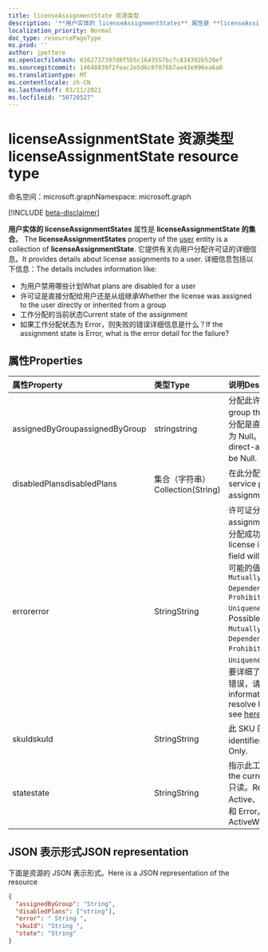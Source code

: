 ```yaml
---
title: licenseAssignmentState 资源类型
description: '**用户实体的 licenseAssignmentStates** 属性是 **licenseAssignmentState 的集合**。 它提供有关向用户分配许可证的详细信息。 详细信息包括以下信息：  '
localization_priority: Normal
doc_type: resourcePageType
ms.prod: ''
author: jpettere
ms.openlocfilehash: 6362737397d8f5b5c1643557bc7c834392b520ef
ms.sourcegitcommit: 14648839f2feac2e5d6c8f876b7ae43e996ea6a0
ms.translationtype: MT
ms.contentlocale: zh-CN
ms.lasthandoff: 03/11/2021
ms.locfileid: "50720527"
---
```

# <a name="licenseassignmentstate-resource-type"></a><span data-ttu-id="96253-105">licenseAssignmentState 资源类型</span><span class="sxs-lookup"><span data-stu-id="96253-105">licenseAssignmentState resource type</span></span>

<span data-ttu-id="96253-106">命名空间：microsoft.graph</span><span class="sxs-lookup"><span data-stu-id="96253-106">Namespace: microsoft.graph</span></span>

[!INCLUDE [beta-disclaimer](../../includes/beta-disclaimer.md)]

<span data-ttu-id="96253-107">**用户实体的 licenseAssignmentStates** 属性是 **licenseAssignmentState 的集合**。 [](user.md)</span><span class="sxs-lookup"><span data-stu-id="96253-107">The **licenseAssignmentStates** property of the [user](user.md) entity is a collection of **licenseAssignmentState**.</span></span> <span data-ttu-id="96253-108">它提供有关向用户分配许可证的详细信息。</span><span class="sxs-lookup"><span data-stu-id="96253-108">It provides details about license assignments to a user.</span></span> <span data-ttu-id="96253-109">详细信息包括以下信息：</span><span class="sxs-lookup"><span data-stu-id="96253-109">The details includes information like:</span></span>

- <span data-ttu-id="96253-110">为用户禁用哪些计划</span><span class="sxs-lookup"><span data-stu-id="96253-110">What plans are disabled for a user</span></span>
- <span data-ttu-id="96253-111">许可证是直接分配给用户还是从组继承</span><span class="sxs-lookup"><span data-stu-id="96253-111">Whether the license was assigned to the user directly or inherited from a group</span></span>
- <span data-ttu-id="96253-112">工作分配的当前状态</span><span class="sxs-lookup"><span data-stu-id="96253-112">Current state of the assignment</span></span>
- <span data-ttu-id="96253-113">如果工作分配状态为 Error，则失败的错误详细信息是什么？</span><span class="sxs-lookup"><span data-stu-id="96253-113">If the assignment state is Error, what is the error detail for the failure?</span></span>


## <a name="properties"></a><span data-ttu-id="96253-114">属性</span><span class="sxs-lookup"><span data-stu-id="96253-114">Properties</span></span>
| <span data-ttu-id="96253-115">属性</span><span class="sxs-lookup"><span data-stu-id="96253-115">Property</span></span>     | <span data-ttu-id="96253-116">类型</span><span class="sxs-lookup"><span data-stu-id="96253-116">Type</span></span>   |<span data-ttu-id="96253-117">说明</span><span class="sxs-lookup"><span data-stu-id="96253-117">Description</span></span>|
|:---------------|:--------|:----------|
|<span data-ttu-id="96253-118">assignedByGroup</span><span class="sxs-lookup"><span data-stu-id="96253-118">assignedByGroup</span></span>|<span data-ttu-id="96253-119">string</span><span class="sxs-lookup"><span data-stu-id="96253-119">string</span></span>|<span data-ttu-id="96253-120">分配此许可证的组的 ID。</span><span class="sxs-lookup"><span data-stu-id="96253-120">The id of the group that assigns this license.</span></span> <span data-ttu-id="96253-121">如果分配是直接分配的许可证，则此字段将为 Null。</span><span class="sxs-lookup"><span data-stu-id="96253-121">If the assignment is a direct-assigned license, this field will be Null.</span></span> <span data-ttu-id="96253-122">只读。</span><span class="sxs-lookup"><span data-stu-id="96253-122">Read-Only.</span></span>|
|<span data-ttu-id="96253-123">disabledPlans</span><span class="sxs-lookup"><span data-stu-id="96253-123">disabledPlans</span></span>|<span data-ttu-id="96253-124">集合（字符串）</span><span class="sxs-lookup"><span data-stu-id="96253-124">Collection(String)</span></span>|<span data-ttu-id="96253-125">在此分配中禁用的服务计划。</span><span class="sxs-lookup"><span data-stu-id="96253-125">The service plans that are disabled in this assignment.</span></span> <span data-ttu-id="96253-126">只读。</span><span class="sxs-lookup"><span data-stu-id="96253-126">Read-Only.</span></span>|
|<span data-ttu-id="96253-127">error</span><span class="sxs-lookup"><span data-stu-id="96253-127">error</span></span>|<span data-ttu-id="96253-128">String</span><span class="sxs-lookup"><span data-stu-id="96253-128">String</span></span>|<span data-ttu-id="96253-129">许可证分配失败错误。</span><span class="sxs-lookup"><span data-stu-id="96253-129">License assignment failure error.</span></span> <span data-ttu-id="96253-130">如果许可证分配成功，则此字段将为 Null。</span><span class="sxs-lookup"><span data-stu-id="96253-130">If the license is assigned successfully, this field will be Null.</span></span> <span data-ttu-id="96253-131">只读。</span><span class="sxs-lookup"><span data-stu-id="96253-131">Read-Only.</span></span> <span data-ttu-id="96253-132">可能的值 `CountViolation` `MutuallyExclusiveViolation` `DependencyViolation` ：、、、 `ProhibitedInUsageLocationViolation` `UniquenessViolation` 和 `Others` 。</span><span class="sxs-lookup"><span data-stu-id="96253-132">Possible values: `CountViolation`, `MutuallyExclusiveViolation`, `DependencyViolation`, `ProhibitedInUsageLocationViolation`, `UniquenessViolation`, and `Others`.</span></span> <span data-ttu-id="96253-133">若要详细了解如何识别和解决许可证分配错误，请参阅 [此处](/azure/active-directory/users-groups-roles/licensing-groups-resolve-problems)。</span><span class="sxs-lookup"><span data-stu-id="96253-133">For more information on how to identify and resolve license assignment errors see [here](/azure/active-directory/users-groups-roles/licensing-groups-resolve-problems).</span></span>|
|<span data-ttu-id="96253-134">skuId</span><span class="sxs-lookup"><span data-stu-id="96253-134">skuId</span></span>|<span data-ttu-id="96253-135">String</span><span class="sxs-lookup"><span data-stu-id="96253-135">String</span></span>|<span data-ttu-id="96253-136">此 SKU 的唯一标识符。</span><span class="sxs-lookup"><span data-stu-id="96253-136">The unique identifier for the SKU.</span></span> <span data-ttu-id="96253-137">只读。</span><span class="sxs-lookup"><span data-stu-id="96253-137">Read-Only.</span></span>|
|<span data-ttu-id="96253-138">state</span><span class="sxs-lookup"><span data-stu-id="96253-138">state</span></span>|<span data-ttu-id="96253-139">String</span><span class="sxs-lookup"><span data-stu-id="96253-139">String</span></span>|<span data-ttu-id="96253-140">指示此工作分配的当前状态。</span><span class="sxs-lookup"><span data-stu-id="96253-140">Indicate the current state of this assignment.</span></span> <span data-ttu-id="96253-141">只读。</span><span class="sxs-lookup"><span data-stu-id="96253-141">Read-Only.</span></span> <span data-ttu-id="96253-142">可能的值：Active、ActiveWithError、Disabled 和 Error。</span><span class="sxs-lookup"><span data-stu-id="96253-142">Possible values: Active, ActiveWithError, Disabled and Error.</span></span>|

## <a name="json-representation"></a><span data-ttu-id="96253-143">JSON 表示形式</span><span class="sxs-lookup"><span data-stu-id="96253-143">JSON representation</span></span>

<span data-ttu-id="96253-144">下面是资源的 JSON 表示形式。</span><span class="sxs-lookup"><span data-stu-id="96253-144">Here is a JSON representation of the resource</span></span>

<!-- {
  "blockType": "resource",
  "keyProperty": "id",
  "@odata.type": "microsoft.graph.licenseAssignmentState"
}-->
```json
{
  "assignedByGroup": "String",
  "disabledPlans": ["string"],
  "error": " String ",
  "skuId": "String ",
  "state": "String"
}

```